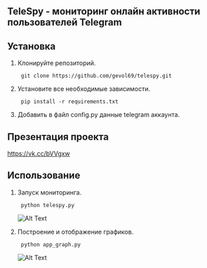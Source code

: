## TeleSpy - мониторинг онлайн активности пользователей Telegram

Установка
------------
1. Клонируйте репозиторий.    

        git clone https://github.com/gevol69/telespy.git
2. Установите все необходимые зависимости.

        pip install -r requirements.txt
3. Добавить в файл config.py данные telegram аккаунта.

Презентация проекта
------------
https://vk.cc/bVVgxw

Использование
------------

1. Запуск мониторинга.    

        python telespy.py
    ![Alt Text](http://ipic.su/img/img7/fs/fyv_1607639060.gif)
2. Построение и отображение графиков.

        python app_graph.py
    ![Alt Text](http://ipic.su/img/img7/fs/fyv_1607639091.gif)


